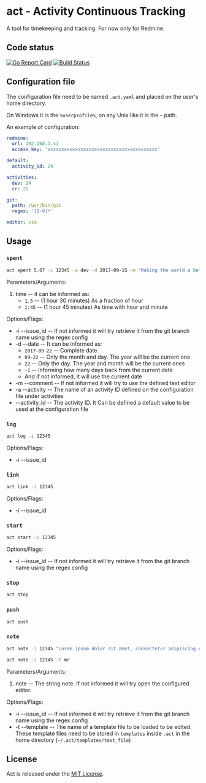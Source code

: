 # act - Activity Continuous Tracking

A tool for timekeeping and tracking. For now only for Redmine.

## Code status

[![Go Report Card](https://goreportcard.com/badge/github.com/gumieri/act)](https://goreportcard.com/report/github.com/gumieri/act) [![Build Status](https://travis-ci.org/gumieri/huexe.svg?branch=master)](https://travis-ci.org/gumieri/huexe)

## Configuration file

The configuration file need to be named `.act.yaml` and placed on the user's home directory.

On Windows it is the `%userprofile%`, on any Unix like it is the `~` path.

An example of configuration:

```yaml
redmine:
  url: 192.168.3.41
  access_key: 'xxxxxxxxxxxxxxxxxxxxxxxxxxxxxxxxxxxxxxxx'

default:
  activity_id: 24

activities:
  dev: 24
  cr: 25

git:
  path: /usr/bin/git
  regex: '[0-9]*'

editor: vim
```

## Usage

### `spent`
```bash
act spent 5.67 -i 12345 -a dev -d 2017-09-15 -m 'Making the world a better place for humans'
```
Parameters/Arguments:
1. time -- it can be informed as:
    * `1.5` -- (1 hour 30 minutes) As a fraction of hour
    * `1:45` -- (1 hour 45 minutes) As time with hour and minute

Options/Flags:
* -i --issue_id -- If not informed it will try retrieve it from the git branch name using the regex config
* -d --date -- It can be informed as:
    * `2017-09-22` -- Complete date
    * `09-22` -- Only the month and day. The year will be the current one
    * `22` -- Only the day. The year and month will be the current ones
    * `-1` -- Informing how many days back from the current date
    * And if not informed, it will use the current date
* -m --comment -- If not informed it will try to use the defined text editor
* -a --activity -- The name of an activity ID defined on the configuration file under activities
* --activity_id -- The activity ID. It Can be defined a default value to be used at the configuration file

### `log`
```bash
act log -i 12345
```

Options/Flags:
* -i --issue_id

### `link`
```bash
act link -i 12345
```

Options/Flags:
* -i --issue_id

### `start`
```bash
act start -i 12345
```

Options/Flags:
* -i --issue_id -- If not informed it will try retrieve it from the git branch name using the regex config

### `stop`
```bash
act stop
```

### `push`
```bash
act push
```

### `note`
```bash
act note -i 12345 "Lorem ipsum dolor sit amet, consectetur adipiscing elit. Donec varius eu purus in aliquam. Ut pellentesque magna purus, eu imperdiet justo convallis ac."
```

```bash
act note -i 12345 -t mr
```

Parameters/Arguments:
1. note -- The string note. If not informed it will try open the configured editor.

Options/Flags:
* -i --issue_id -- If not informed it will try retrieve it from the git branch name using the regex config
* -t --template -- The name of a template file to be loaded to be edited. These template files need to be stored in `templates` inside `.act` in the home directory (`~/.act/templates/text_file`)

## License

Act is released under the [MIT License](http://www.opensource.org/licenses/MIT).
